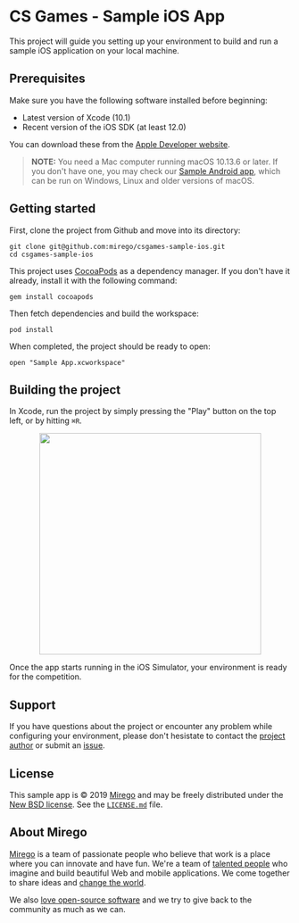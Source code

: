# CS Games - Sample iOS App

This project will guide you setting up your environment to build and run a sample iOS application on your local machine.

## Prerequisites

Make sure you have the following software installed before beginning:

- Latest version of Xcode (10.1)
- Recent version of the iOS SDK (at least 12.0)

You can download these from the [Apple Developer website](https://developer.apple.com/downloads/).

> **NOTE:** You need a Mac computer running macOS 10.13.6 or later. If you don't have one, you may check our [Sample Android app](https://github.com/mirego/csgames-sample-android/), which can be run on Windows, Linux and older versions of macOS.

## Getting started

First, clone the project from Github and move into its directory:

```
git clone git@github.com:mirego/csgames-sample-ios.git
cd csgames-sample-ios
```

This project uses [CocoaPods](https://cocoapods.org/) as a dependency manager. If you don't have it already, install it with the following command:

```
gem install cocoapods
```

Then fetch dependencies and build the workspace:

```
pod install
```

When completed, the project should be ready to open:

```
open "Sample App.xcworkspace"
```

## Building the project

In Xcode, run the project by simply pressing the "Play" button on the top left, or by hitting `⌘R`.

<p align="center"><img width="397" src="https://cloud.githubusercontent.com/assets/4378424/24180876/d6d2a360-0e8d-11e7-8e31-92df5dfb588a.png"></p>

Once the app starts running in the iOS Simulator, your environment is ready for the competition.

## Support

If you have questions about the project or encounter any problem while configuring your environment, please don't hesistate to contact the [project author](https://github.com/ebelair) or submit an [issue](https://github.com/mirego/csgames-sample-ios/issues).

## License

This sample app is © 2019 [Mirego](http://www.mirego.com) and may be freely
distributed under the [New BSD license](http://opensource.org/licenses/BSD-3-Clause).
See the [`LICENSE.md`](https://github.com/mirego/csgames-sample-ios/blob/master/LICENSE.md) file.

## About Mirego

[Mirego](http://mirego.com) is a team of passionate people who believe that work is a place where you can innovate and have fun. We're a team of [talented people](http://life.mirego.com) who imagine and build beautiful Web and mobile applications. We come together to share ideas and [change the world](http://mirego.org).

We also [love open-source software](http://open.mirego.com) and we try to give back to the community as much as we can.

